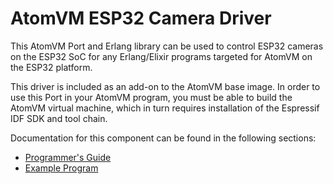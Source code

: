 # AtomVM ESP32 Camera Driver

This AtomVM Port and Erlang library can be used to control ESP32 cameras on the ESP32 SoC for any Erlang/Elixir programs targeted for AtomVM on the ESP32 platform.

This driver is included as an add-on to the AtomVM base image.  In order to use this Port in your AtomVM program, you must be able to build the AtomVM virtual machine, which in turn requires installation of the Espressif IDF SDK and tool chain.

Documentation for this component can be found in the following sections:

* [Programmer's Guide](markdown/esp32cam.md)
* [Example Program](examples/esp32cam_example/README.md)
